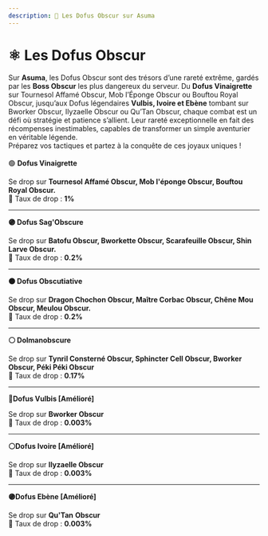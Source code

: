 ```yaml
---
description: 🖤 Les Dofus Obscur sur Asuma
---
```


# ⚛️ Les Dofus Obscur

Sur **Asuma**, les Dofus Obscur sont des trésors d’une rareté extrême, gardés par les **Boss Obscur** les plus dangereux du serveur. Du **Dofus Vinaigrette** sur Tournesol Affamé Obscur, Mob l’Éponge Obscur ou Bouftou Royal Obscur, jusqu’aux Dofus légendaires **Vulbis, Ivoire et Ebène** tombant sur Bworker Obscur, Ilyzaelle Obscur ou Qu’Tan Obscur, chaque combat est un défi où stratégie et patience s’allient. Leur rareté exceptionnelle en fait des récompenses inestimables, capables de transformer un simple aventurier en véritable légende. \
Préparez vos tactiques et partez à la conquête de ces joyaux uniques !\
\
🟢 **Dofus Vinaigrette**

Se drop sur **Tournesol Affamé Obscur, Mob l'éponge Obscur, Bouftou Royal Obscur.**\
🎯 Taux de drop : **1%**

***

**🟣 Dofus Sag'Obscure**

Se drop sur **Batofu Obscur, Bworkette Obscur, Scarafeuille Obscur, Shin Larve Obscur.**\
🎯 Taux de drop : **0.2%**

***

**🟤 Dofus Obscutiative**

Se drop sur **Dragon Chochon Obscur, Maître Corbac Obscur, Chêne Mou Obscur, Meulou Obscur.**\
🎯 Taux de drop : **0.2%**

***

**⚪ Dolmanobscure**

Se drop sur **Tynril Consterné Obscur, Sphincter Cell Obscur, Bworker Obscur, Péki Péki Obscur**\
🎯 Taux de drop : **0.17%**

***

**🔴Dofus Vulbis \[Amélioré]**

Se drop sur **Bworker Obscur** \
🎯 Taux de drop : **0.003%**

***

**⚪Dofus Ivoire \[Amélioré]**

Se drop sur **Ilyzaelle Obscur**\
🎯 Taux de drop : **0.003%**

***

**🟣Dofus Ebène \[Amélioré]**

Se drop sur **Qu'Tan** **Obscur**\
🎯 Taux de drop : **0.003%**
